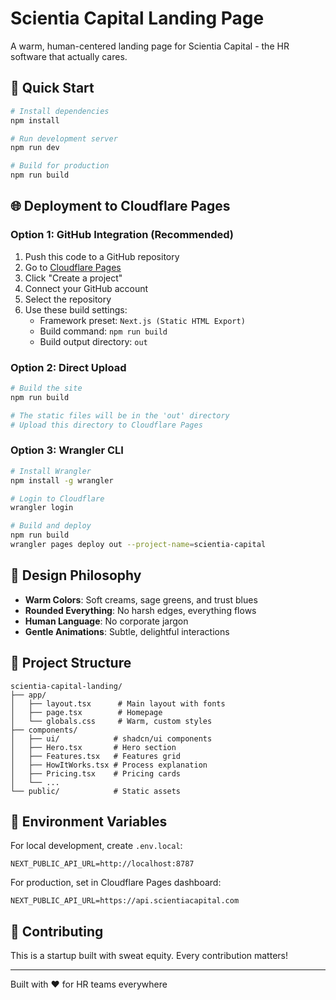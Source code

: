 # Scientia Capital Landing Page

A warm, human-centered landing page for Scientia Capital - the HR software that actually cares.

## 🚀 Quick Start

```bash
# Install dependencies
npm install

# Run development server
npm run dev

# Build for production
npm run build
```

## 🌐 Deployment to Cloudflare Pages

### Option 1: GitHub Integration (Recommended)

1. Push this code to a GitHub repository
2. Go to [Cloudflare Pages](https://pages.cloudflare.com/)
3. Click "Create a project"
4. Connect your GitHub account
5. Select the repository
6. Use these build settings:
   - Framework preset: `Next.js (Static HTML Export)`
   - Build command: `npm run build`
   - Build output directory: `out`

### Option 2: Direct Upload

```bash
# Build the site
npm run build

# The static files will be in the 'out' directory
# Upload this directory to Cloudflare Pages
```

### Option 3: Wrangler CLI

```bash
# Install Wrangler
npm install -g wrangler

# Login to Cloudflare
wrangler login

# Build and deploy
npm run build
wrangler pages deploy out --project-name=scientia-capital
```

## 🎨 Design Philosophy

- **Warm Colors**: Soft creams, sage greens, and trust blues
- **Rounded Everything**: No harsh edges, everything flows
- **Human Language**: No corporate jargon
- **Gentle Animations**: Subtle, delightful interactions

## 📁 Project Structure

```
scientia-capital-landing/
├── app/
│   ├── layout.tsx      # Main layout with fonts
│   ├── page.tsx        # Homepage
│   └── globals.css     # Warm, custom styles
├── components/
│   ├── ui/            # shadcn/ui components
│   ├── Hero.tsx       # Hero section
│   ├── Features.tsx   # Features grid
│   ├── HowItWorks.tsx # Process explanation
│   ├── Pricing.tsx    # Pricing cards
│   └── ...
└── public/            # Static assets
```

## 🔧 Environment Variables

For local development, create `.env.local`:

```env
NEXT_PUBLIC_API_URL=http://localhost:8787
```

For production, set in Cloudflare Pages dashboard:

```env
NEXT_PUBLIC_API_URL=https://api.scientiacapital.com
```

## 🤝 Contributing

This is a startup built with sweat equity. Every contribution matters!

---

Built with ❤️ for HR teams everywhere